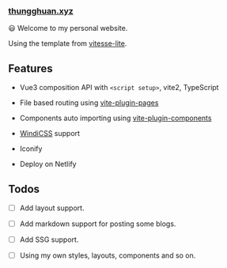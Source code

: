 ### [thungghuan.xyz](http://thungghuan.xyz)

😃 Welcome to my personal website.

Using the template from [vitesse-lite](https://github.com/antfu/vitesse-lite).


## Features

- Vue3 composition API with `<script setup>`, vite2, TypeScript

- File based routing using [vite-plugin-pages](https://github.com/hannoeru/vite-plugin-pages)

- Components auto importing using [vite-plugin-components](https://github.com/antfu/vite-plugin-components)

- [WindiCSS](https://windicss.org) support

- Iconify

- Deploy on Netlify

## Todos

- [ ] Add layout support.

- [ ] Add markdown support for posting some blogs.

- [ ] Add SSG support.

- [ ] Using my own styles, layouts, components and so on.